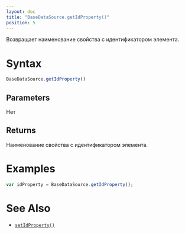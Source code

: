 ```yaml
---
layout: doc
title: "BaseDataSource.getIdProperty()"
position: 5
---
```


Возвращает наименование свойства с идентификатором элемента.

# Syntax

```js
BaseDataSource.getIdProperty()
```

## Parameters

Нет

## Returns

Наименование свойства с идентификатором элемента.

# Examples

```js
var idProperty = BaseDataSource.getIdProperty();
```

# See Also

* [`setIdProperty()`](../BaseDataSource.setIdProperty/)
